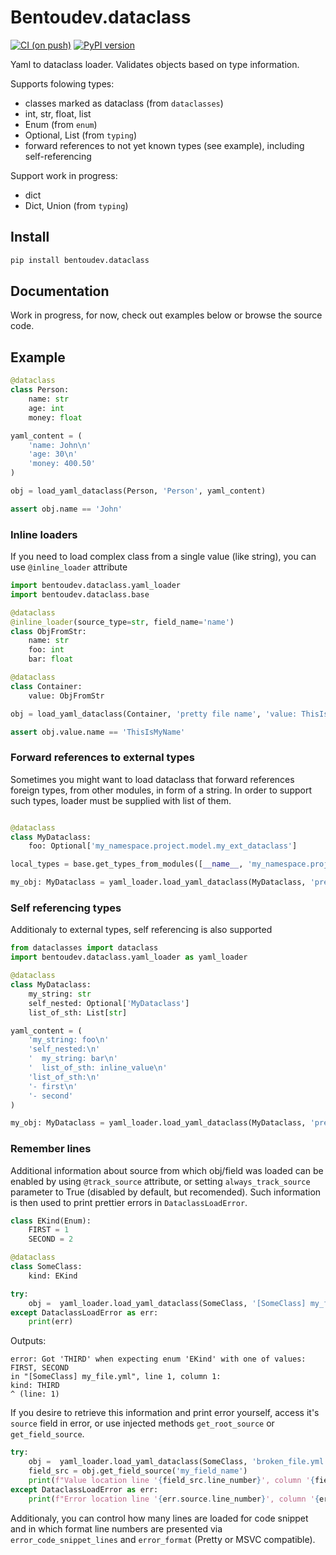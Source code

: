 # Bentoudev.dataclass

[![CI (on push)](https://github.com/BentouDev/Bentoudev.dataclass/actions/workflows/python-ci.yml/badge.svg)](https://github.com/BentouDev/Bentoudev.dataclass/actions/workflows/python-ci.yml) [![PyPI version](https://badge.fury.io/py/bentoudev.dataclass.svg)](https://badge.fury.io/py/bentoudev.dataclass)

Yaml to dataclass loader. Validates objects based on type information.

Supports folowing types:
- classes marked as dataclass (from ``dataclasses``)
- int, str, float, list
- Enum (from ``enum``)
- Optional, List (from ``typing``)
- forward references to not yet known types (see example), including self-referencing

Support work in progress:
- dict
- Dict, Union (from ``typing``)

## Install
```sh
pip install bentoudev.dataclass
```

## Documentation
Work in progress, for now, check out examples below or browse the source code.

## Example

```python
@dataclass
class Person:
    name: str
    age: int
    money: float

yaml_content = (
    'name: John\n'
    'age: 30\n'
    'money: 400.50'
)

obj = load_yaml_dataclass(Person, 'Person', yaml_content)

assert obj.name == 'John'
```

### Inline loaders
If you need to load complex class from a single value (like string), you can use ``@inline_loader`` attribute

```python
import bentoudev.dataclass.yaml_loader
import bentoudev.dataclass.base

@dataclass
@inline_loader(source_type=str, field_name='name')
class ObjFromStr:
    name: str
    foo: int
    bar: float

@dataclass
class Container:
    value: ObjFromStr

obj = load_yaml_dataclass(Container, 'pretty file name', 'value: ThisIsMyName')

assert obj.value.name == 'ThisIsMyName'
```
### Forward references to external types
Sometimes you might want to load dataclass that forward references foreign types, from other modules, in form of a string. In order to support such types, loader must be supplied with list of them.
```python

@dataclass
class MyDataclass:
    foo: Optional['my_namespace.project.model.my_ext_dataclass']

local_types = base.get_types_from_modules([__name__, 'my_namespace.project.model.my_ext_dataclass'])

my_obj: MyDataclass = yaml_loader.load_yaml_dataclass(MyDataclass, 'pretty file name', yaml_content, ext_types=local_types)
```

### Self referencing types
Additionaly to external types, self referencing is also supported

```python
from dataclasses import dataclass
import bentoudev.dataclass.yaml_loader as yaml_loader

@dataclass
class MyDataclass:
    my_string: str
    self_nested: Optional['MyDataclass']
    list_of_sth: List[str]

yaml_content = (
    'my_string: foo\n'
    'self_nested:\n'
    '  my_string: bar\n'
    '  list_of_sth: inline_value\n'
    'list_of_sth:\n'
    '- first\n'
    '- second'
)

my_obj: MyDataclass = yaml_loader.load_yaml_dataclass(MyDataclass, 'pretty file name', yaml_content)
```
### Remember lines
Additional information about source from which obj/field was loaded can be enabled by using ``@track_source`` attribute, or setting ``always_track_source`` parameter to True (disabled by default, but recomended). Such information is then used to print prettier errors in ``DataclassLoadError``.

```python
class EKind(Enum):
    FIRST = 1
    SECOND = 2

@dataclass
class SomeClass:
    kind: EKind

try:
    obj =  yaml_loader.load_yaml_dataclass(SomeClass, '[SomeClass] my_file.yml', 'kind: THIRD', always_track_source=True)
except DataclassLoadError as err:
    print(err)
```
Outputs:
```
error: Got 'THIRD' when expecting enum 'EKind' with one of values: FIRST, SECOND
in "[SomeClass] my_file.yml", line 1, column 1:
kind: THIRD
^ (line: 1)
```

If you desire to retrieve this information and print error yourself, access it's ``source`` field in error, or use injected methods ``get_root_source`` or ``get_field_source``.
```python
try:
    obj =  yaml_loader.load_yaml_dataclass(SomeClass, 'broken_file.yml', broken_yaml_content, always_track_source=True)
    field_src = obj.get_field_source('my_field_name')
    print(f"Value location line '{field_src.line_number}', column '{field_src.column_number}'")
except DataclassLoadError as err:
    print(f"Error location line '{err.source.line_number}', column '{err.source.column_number}'")
```

Additionaly, you can control how many lines are loaded for code snippet and in which format line numbers are presented via ``error_code_snippet_lines`` and ``error_format`` (Pretty or MSVC compatible).

